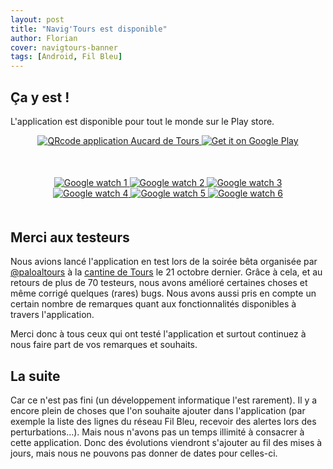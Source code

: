```yaml
---
layout: post
title: "Navig'Tours est disponible"
author: Florian
cover: navigtours-banner
tags: [Android, Fil Bleu]
---
```


## Ça y est !
L'application est disponible pour tout le monde sur le Play store.

<div style="text-align:center;margin-bottom:50px">
    <a href="https://play.google.com/store/apps/details?id=com.codetroopers.transport.tours">
        <img class="medium" alt="QRcode application Aucard de Tours" src="/images/postNavigTours2/qrCode_playstore_navigtours.png" />
    </a>
    <a href="https://play.google.com/store/apps/details?id=com.codetroopers.transport.tours">
        <img alt="Get it on Google Play" src="https://developer.android.com/images/brand/fr_generic_rgb_wo_60.png" />
    </a>
</div>

<div style="text-align:center;margin:50px">
    <a href="/images/postNavigTours2/preview_search.png" data-lightbox="group-1" title="" class="inlineBoxes">
        <img class="medium" src="/images/postNavigTours2/preview_search.png" alt="Google watch 1"/>
    </a>
    <a href="/images/postNavigTours2/preview_map.png" data-lightbox="group-1" title="" class="inlineBoxes">
        <img class="medium" src="/images/postNavigTours2/preview_map.png" alt="Google watch 2"/>
    </a>
    <a href="/images/postNavigTours2/preview_favorite.png" data-lightbox="group-1" title="" class="inlineBoxes">
        <img class="medium" src="/images/postNavigTours2/preview_favorite.png" alt="Google watch 3"/>
    </a>
    <a href="/images/postNavigTours2/preview_stop_detail.png" data-lightbox="group-1" title="" class="inlineBoxes">
        <img class="medium" src="/images/postNavigTours2/preview_stop_detail.png" alt="Google watch 4"/>
    </a>
    <a href="/images/postNavigTours2/preview_notifications.png" data-lightbox="group-1" title="" class="inlineBoxes">
        <img class="medium" src="/images/postNavigTours2/preview_notifications.png" alt="Google watch 5"/>
    </a>
    <a href="/images/postNavigTours2/preview_settings.png" data-lightbox="group-1" title="" class="inlineBoxes">
        <img class="medium" src="/images/postNavigTours2/preview_settings.png" alt="Google watch 6"/>
    </a>
</div>

## Merci aux testeurs
Nous avions lancé l'application en test lors de la soirée bêta organisée par [@paloaltours](https://twitter.com/paloaltours) à la [cantine de Tours](https://twitter.com/cantinebtatours) le 21 octobre dernier.
Grâce à cela, et au retours de plus de 70 testeurs, nous avons amélioré certaines choses et même corrigé quelques (rares) bugs.
Nous avons aussi pris en compte un certain nombre de remarques quant aux fonctionnalités disponibles à travers l'application.

Merci donc à tous ceux qui ont testé l'application et surtout continuez à nous faire part de vos remarques et souhaits.


## La suite
Car ce n'est pas fini (un développement informatique l'est rarement).
Il y a encore plein de choses que l'on souhaite ajouter dans l'application (par exemple la liste des lignes du réseau Fil Bleu, recevoir des alertes lors des perturbations…).
Mais nous n'avons pas un temps illimité à consacrer à cette application. Donc des évolutions viendront s'ajouter au fil des mises à jours, mais nous ne pouvons pas donner de dates pour celles-ci.
